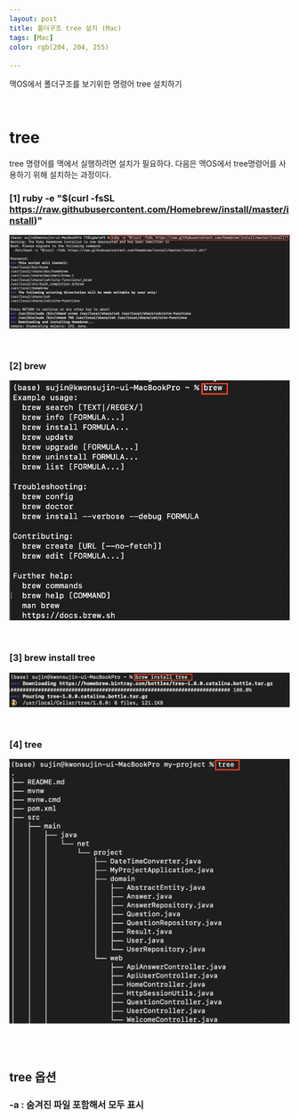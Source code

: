```yaml
---
layout: post
title: 폴더구조 tree 설치 (Mac)
tags: [Mac]
color: rgb(204, 204, 255)

---
```


맥OS에서 폴더구조를 보기위한 명령어 tree 설치하기 

<br>

#  tree 

tree 명령어를 맥에서 실행하려면 설치가 필요하다. 다음은 맥OS에서 tree명령어를 사용하기 위해 설치하는 과정이다. 

### [1] ruby -e "$(curl -fsSL https://raw.githubusercontent.com/Homebrew/install/master/install)" 

![ruby](/assets/img/tip/ruby.PNG)

<br>

### [2] brew 

![brew](/assets/img/tip/brew.PNG)

<br>

### [3] brew install tree 

![brewtree](/assets/img/tip/brewtree.PNG)

<br>

### [4] tree 

![tree](/assets/img/tip/tree.PNG)

<br>

<br>

## tree 옵션 

### -a : 숨겨진 파일 포함해서 모두 표시 









